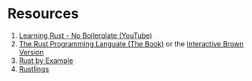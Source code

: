# Resources
1. [Learning Rust - No Boilerplate (YouTube)](https://www.youtube.com/watch?v=2hXNd6x9sZs)
2. [The Rust Programming Languate (The Book)](https://doc.rust-lang.org/stable/book/) or the [Interactive Brown Version](https://rust-book.cs.brown.edu/)
3. [Rust by Example](https://doc.rust-lang.org/rust-by-example/)
4. [Rustlings](https://github.com/rust-lang/rustlings)
